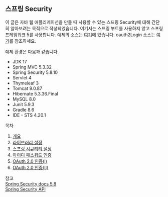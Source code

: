 ## 스프링 Security

이 글은 자바 웹 애플리케이션을 만들 때 사용할 수 있는 스프링 Security에 대해 간단히 알아보려는 목적으로 작성되었습니다. 여기서는 스프링 부트를 사용하지 않고 스프링 프레임워크 5를 사용합니다. 예제의 소스는 [여기](https://github.com/boyd-dev/demo-security/tree/main/example/demog-mvc)에 있습니다. oauth2Login 소스는 [여기](https://github.com/boyd-dev/demo-security/tree/main/example/demog-oauth2)를 참조하세요.

예제 환경은 다음과 같습니다.

- JDK 17
- Spring MVC 5.3.32
- Spring Security 5.8.10
- Servlet 4
- Thymeleaf 3
- Tomcat 9.0.87
- Hibernate 5.3.36.Final
- MySQL 8.0
- Junit 5.9.3
- Gradle 8.6
- IDE - STS 4.20.1

목차

1. [개요](01/README.md)
2. [라이브러리 설정](02/README.md)
3. [스프링 시큐리티 설정](03/README.md)
4. [아이디 패스워드 인증](04/README.md)
5. [OAuth 2.0 인증(I)](05/README.md)
6. [OAuth 2.0 인증(II)](06/README.md)


참고  
[Spring Security docs 5.8](https://docs.spring.io/spring-security/reference/5.8/)  
[Spring Security API](https://docs.spring.io/spring-security/site/docs/5.8.x/api/)
